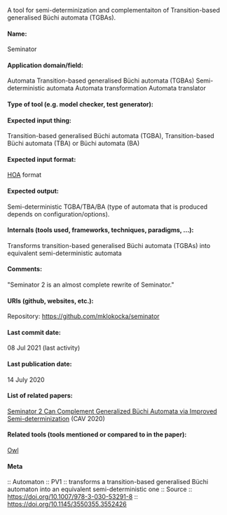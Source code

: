 A tool for semi-determinization and complementaiton of Transition-based generalised Büchi automata (TGBAs).

#### Name:
Seminator

#### Application domain/field:
Automata
Transition-based generalised Büchi automata (TGBAs)
Semi-deterministic automata
Automata transformation
Automata translator

#### Type of tool (e.g. model checker, test generator):

#### Expected input thing:
Transition-based generalised Büchi automata (TGBA), Transition-based Büchi automata (TBA) or Büchi automata (BA)

#### Expected input format:
[HOA](../Formats/HOA.md) format

#### Expected output:
Semi-deterministic TGBA/TBA/BA (type of automata that is produced depends on configuration/options).

#### Internals (tools used, frameworks, techniques, paradigms, ...):
Transforms transition-based generalised Büchi automata (TGBAs) into equivalent semi-deterministic automata

#### Comments:
"Seminator 2 is an almost complete rewrite of Seminator."

#### URIs (github, websites, etc.):
Repository: https://github.com/mklokocka/seminator

#### Last commit date:
08 Jul 2021 (last activity)

#### Last publication date:
14 July 2020

#### List of related papers:
[Seminator 2 Can Complement Generalized Büchi Automata via Improved Semi-determinization](https://doi.org/10.1007/978-3-030-53291-8_2) (CAV 2020)

#### Related tools (tools mentioned or compared to in the paper):
[Owl](Libraries/Owl.md)

#### Meta
:: Automaton
:: PV1 :: transforms a transition-based generalised Büchi automaton into an equivalent semi-deterministic one
:: Source :: https://doi.org/10.1007/978-3-030-53291-8 :: https://doi.org/10.1145/3550355.3552426
